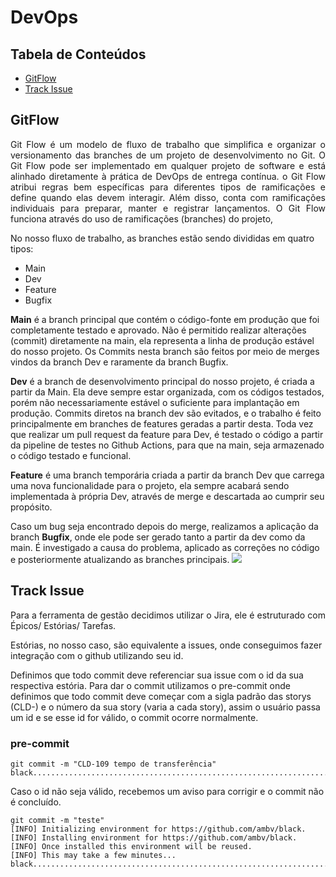 # DevOps

## Tabela de Conteúdos

 * [GitFlow](#gitflow)
 * [Track Issue](#track-issue)
 
## GitFlow
<p align="justify">
Git Flow é um modelo de fluxo de trabalho que simplifica e organizar o versionamento das branches de um projeto de desenvolvimento no Git.
O Git Flow pode ser implementado em qualquer projeto de software e está alinhado diretamente à prática de DevOps de entrega contínua. o Git Flow atribui regras bem específicas para diferentes tipos de ramificações e define quando elas devem interagir. Além disso, conta com ramificações individuais para preparar, manter e registrar lançamentos. O Git Flow funciona através do uso de ramificações (branches) do projeto,

No nosso fluxo de trabalho, as branches estão sendo divididas em quatro tipos:
- Main
- Dev
- Feature
- Bugfix

**Main** é a branch principal que contém o código-fonte em produção que foi completamente testado e aprovado. Não é permitido realizar alterações (commit) diretamente na main, ela representa a linha de produção estável do nosso projeto. Os Commits nesta branch são feitos por meio de merges vindos da branch Dev e raramente da branch Bugfix.

**Dev** é a branch de desenvolvimento principal do nosso projeto, é criada a partir da Main. Ela deve sempre estar organizada, com os códigos testados, porém não necessariamente estável o suficiente para implantação em produção. Commits diretos na branch dev são evitados, e o trabalho é feito principalmente em branches de features geradas a partir desta.
Toda vez que realizar um pull request da feature para Dev, é testado o código a partir da pipeline de testes no Github Actions,  para que na main, seja armazenado o código testado e funcional. 

**Feature** é uma branch temporária criada a partir da branch Dev que carrega uma nova funcionalidade para o projeto, ela sempre acabará sendo implementada à própria Dev, através de merge e descartada ao cumprir seu propósito.

Caso um bug seja encontrado depois do merge, realizamos a aplicação da branch **Bugfix**, onde ele pode ser gerado tanto a partir da dev como da main. É investigado a causa do problema, aplicado as correções no código e posteriormente atualizando as branches principais.
<img src="https://github.com/DolphinDatabase/MCS/assets/74321890/6e4c8f8f-c1c9-4a12-b661-e4de9ff2a98a"/>
  
## Track Issue
<p align="justify">
Para a ferramenta de gestão decidimos utilizar o Jira, ele é estruturado com Épicos/ Estórias/ Tarefas.
 
Estórias, no nosso caso, são equivalente a issues, onde conseguimos fazer integração com o github utilizando seu id.
 
Definimos que todo commit deve referenciar sua issue com o id da sua respectiva estória.
Para dar o commit utilizamos o pre-commit onde definimos que todo commit deve começar com a sigla padrão das storys (CLD-) e o número da sua story (varia a cada story), assim o usuário passa um id e se esse id for válido, o commit ocorre normalmente.

### pre-commit


```
git commit -m "CLD-109 tempo de transferência"
black....................................................................Passed
```

Caso o id não seja válido, recebemos um aviso para corrigir e o commit não é concluído.
```
git commit -m "teste"
[INFO] Initializing environment for https://github.com/ambv/black.
[INFO] Installing environment for https://github.com/ambv/black.
[INFO] Once installed this environment will be reused.
[INFO] This may take a few minutes...
black....................................................................Failed
```

